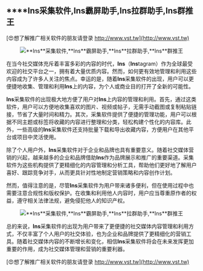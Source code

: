 ## ****Ins**采集软件,**Ins**霸屏助手,**Ins**拉群助手,**Ins**群推王**

[😍想了解推广相关软件的朋友请登录 http://www.vst.tw](http://www.vst.tw)

 <center><img src="https://vst.tw/MP4/tuiguang/png/7.png" alt="**Ins**采集软件,**Ins**霸屏助手,**Ins**拉群助手,**Ins**群推王"></center>

在当今社交媒体充斥着丰富多彩的内容的时代，**Ins**（**Ins**tagram）作为全球最受欢迎的社交平台之一，拥有着大量优质内容。然而，如何更有效地管理和利用这些内容成为了许多人关注的焦点。幸运的是，随着**Ins**采集软件的出现，用户可以更便捷地收集、管理和利用**Ins**上的内容，为个人或商业目的打开了全新的可能性。

**Ins**采集软件的出现极大地方便了用户对**Ins**上内容的管理和利用。首先，通过这类软件，用户可以方便地收集喜欢的图片、视频或帖子，无需手动截图或复制粘贴链接，节省了大量时间和精力。其次，采集软件提供了便捷的管理功能，用户可以根据不同主题或标签将收藏的内容进行整理和分类，轻松构建个性化的内容库。此外，一些高级的**Ins**采集软件还支持批量下载和导出收藏内容，方便用户在其他平台或项目中灵活使用。

除了个人用户外，**Ins**采集软件对于企业和品牌也具有重要意义。随着社交媒体营销的兴起，越来越多的企业和品牌借助**Ins**作为品牌展示和推广的重要渠道。采集软件为这些机构提供了更精细化的内容管理和分析工具，帮助他们更好地了解用户喜好、跟踪竞争对手，从而更具针对性地制定营销策略和内容创作计划。

然而，值得注意的是，尽管**Ins**采集软件为用户带来诸多便利，但在使用过程中也需要注意合规性和版权保护。在收集和利用他人内容时，用户应当尊重原作者的权益，遵守相关法律法规，避免侵犯他人的知识产权。

 <center><img src="https://vst.tw/MP4/tuiguang/png/2.png" alt="**Ins**采集软件,**Ins**霸屏助手,**Ins**拉群助手,**Ins**群推王"></center>

总的来说，**Ins**采集软件的出现为用户带来了更便捷的社交媒体内容管理和利用方式，不仅丰富了个人用户的社交体验，也为企业和品牌提供了更精细化的营销工具。随着社交媒体内容的不断增长和变化，相信**Ins**采集软件将会在未来发挥更加重要的作用，成为社交媒体管理和营销的重要利器。

[😍想了解推广相关软件的朋友请登录 http://www.vst.tw](http://www.vst.tw)



